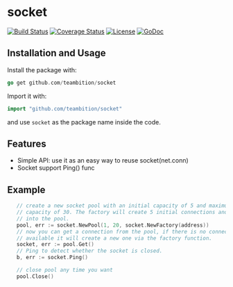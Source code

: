 # socket

[![Build Status](https://travis-ci.org/teambition/socket.svg?branch=master)](https://travis-ci.org/teambition/socket)
[![Coverage Status](http://img.shields.io/coveralls/teambition/socket.svg?style=flat-square)](https://coveralls.io/r/teambition/socket)
[![License](http://img.shields.io/badge/license-mit-blue.svg?style=flat-square)](https://raw.githubusercontent.com/teambition/socket/master/LICENSE)
[![GoDoc](http://img.shields.io/badge/go-documentation-blue.svg?style=flat-square)](http://godoc.org/github.com/teambition/socket)

## Installation and Usage
Install the package with:
```go
go get github.com/teambition/socket
```
Import it with:
```go
import "github.com/teambition/socket"
```
and use `socket` as the package name inside the code.
## Features
* Simple API: use it as an easy way to reuse socket(net.conn)
* Socket support Ping() func

## Example

```go 
   // create a new socket pool with an initial capacity of 5 and maximum
   // capacity of 30. The factory will create 5 initial connections and put it
   // into the pool.
   pool, err := socket.NewPool(1, 20, socket.NewFactory(address))
   // now you can get a connection from the pool, if there is no connection
   // available it will create a new one via the factory function.
   socket, err := pool.Get()
   // Ping to detect whether the socket is closed.
   b, err := socket.Ping()

   // close pool any time you want
   pool.Close()
```

